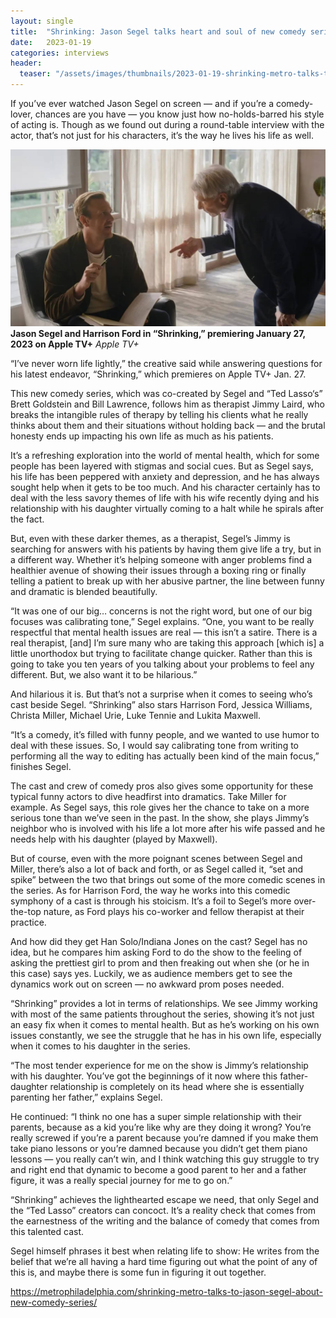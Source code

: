 ```yaml
---
layout: single
title:  "Shrinking: Jason Segel talks heart and soul of new comedy series"
date:   2023-01-19
categories: interviews
header:
  teaser: "/assets/images/thumbnails/2023-01-19-shrinking-metro-talks-to-jason-segel-about-new-comedy-series.jpg"
---
```


If you’ve ever watched Jason Segel on screen — and if you’re a comedy-lover, chances are you have — you know just how no-holds-barred his style of acting is. Though as we found out during a round-table interview with the actor, that’s not just for his characters, it’s the way he lives his life as well.

![Jason Segel in Shrinking](/assets/images/thumbnails/2023-01-19-shrinking-metro-talks-to-jason-segel-about-new-comedy-series.jpg)
**Jason Segel and Harrison Ford in “Shrinking,” premiering January 27, 2023 on Apple TV+** _Apple TV+_

“I’ve never worn life lightly,” the creative said while answering questions for his latest endeavor, “Shrinking,” which premieres on Apple TV+ Jan. 27. 

This new comedy series, which was co-created by Segel and “Ted Lasso‘s” Brett Goldstein and Bill Lawrence, follows him as therapist Jimmy Laird, who breaks the intangible rules of therapy by telling his clients what he really thinks about them and their situations without holding back — and the brutal honesty ends up impacting his own life as much as his patients. 

It’s a refreshing exploration into the world of mental health, which for some people has been layered with stigmas and social cues. But as Segel says, his life has been peppered with anxiety and depression, and he has always sought help when it gets to be too much. And his character certainly has to deal with the less savory themes of life with his wife recently dying and his relationship with his daughter virtually coming to a halt while he spirals after the fact. 

But, even with these darker themes, as a therapist, Segel’s Jimmy is searching for answers with his patients by having them give life a try, but in a different way. Whether it’s helping someone with anger problems find a healthier avenue of showing their issues through a boxing ring or finally telling a patient to break up with her abusive partner, the line between funny and dramatic is blended beautifully. 

“It was one of our big… concerns is not the right word, but one of our big focuses was calibrating tone,” Segel explains. “One, you want to be really respectful that mental health issues are real — this isn’t a satire. There is a real therapist, [and] I’m sure many who are taking this approach [which is] a little unorthodox but trying to facilitate change quicker. Rather than this is going to take you ten years of you talking about your problems to feel any different. But, we also want it to be hilarious.”

And hilarious it is. But that’s not a surprise when it comes to seeing who’s cast beside Segel. “Shrinking” also stars Harrison Ford, Jessica Williams, Christa Miller, Michael Urie, Luke Tennie and Lukita Maxwell. 

“It’s a comedy, it’s filled with funny people, and we wanted to use humor to deal with these issues. So, I would say calibrating tone from writing to performing all the way to editing has actually been kind of the main focus,” finishes Segel. 

The cast and crew of comedy pros also gives some opportunity for these typical funny actors to dive headfirst into dramatics. Take Miller for example. As Segel says, this role gives her the chance to take on a more serious tone than we’ve seen in the past. In the show, she plays Jimmy’s neighbor who is involved with his life a lot more after his wife passed and he needs help with his daughter (played by Maxwell).

But of course, even with the more poignant scenes between Segel and Miller, there’s also a lot of back and forth, or as Segel called it, “set and spike” between the two that brings out some of the more comedic scenes in the series. As for Harrison Ford, the way he works into this comedic symphony of a cast is through his stoicism. It’s a foil to Segel’s more over-the-top nature, as Ford plays his co-worker and fellow therapist at their practice. 

And how did they get Han Solo/Indiana Jones on the cast? Segel has no idea, but he compares him asking Ford to do the show to the feeling of asking the prettiest girl to prom and then freaking out when she (or he in this case) says yes. Luckily, we as audience members get to see the dynamics work out on screen — no awkward prom poses needed. 

“Shrinking” provides a lot in terms of relationships. We see Jimmy working with most of the same patients throughout the series, showing it’s not just an easy fix when it comes to mental health. But as he’s working on his own issues constantly, we see the struggle that he has in his own life, especially when it comes to his daughter in the series. 

“The most tender experience for me on the show is Jimmy’s relationship with his daughter. You’ve got the beginnings of it now where this father-daughter relationship is completely on its head where she is essentially parenting her father,” explains Segel.

He continued: “I think no one has a super simple relationship with their parents, because as a kid you’re like why are they doing it wrong? You’re really screwed if you’re a parent because you’re damned if you make them take piano lessons or you’re damned because you didn’t get them piano lessons — you really can’t win, and I think watching this guy struggle to try and right end that dynamic to become a good parent to her and a father figure, it was a really special journey for me to go on.”

“Shrinking” achieves the lighthearted escape we need, that only Segel and the “Ted Lasso” creators can concoct. It’s a reality check that comes from the earnestness of the writing and the balance of comedy that comes from this talented cast.

Segel himself phrases it best when relating life to show: He writes from the belief that we’re all having a hard time figuring out what the point of any of this is, and maybe there is some fun in figuring it out together. 

https://metrophiladelphia.com/shrinking-metro-talks-to-jason-segel-about-new-comedy-series/

